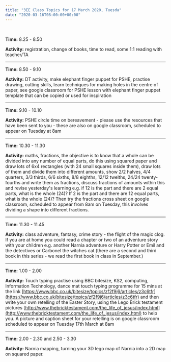 ```yaml
---
title: "3EE Class Topics for 17 March 2020, Tuesda"
date: "2020-03-16T08:00:00+00:00"
---
```


&nbsp;

**Time:** 8.25 - 8.50

**Activity:** registration, change of books, time to read, some 1:1 reading with teacher/TA

<hr>

**Time:** 8.50 - 9.10

**Activity:** DT activity, make elephant finger puppet for PSHE, practise drawing, cutting skills, learn techniques for making holes in the centre of paper, see google classroom for PSHE lesson with elephant finger puppet template that can be copied or used for inspiration

<hr>

**Time:** 9.10 - 10.10

**Activity:** PSHE circle time on bereavement - please use the resources that have been sent to you - these are also on google classroom, scheduled to appear on Tuesday at 8am

<hr>

**Time:** 10.30 - 11.30

**Activity:** maths, fractions, the objective is to know that a whole can be divided into any number of equal parts, do this using squared paper and draw lots of 6x4 rectangles (with 24 small squares inside them), draw lots of them and divide them into different amounts, show 2/2 halves, 4/4 quarters, 3/3 thirds, 6/6 sixths, 8/8 eighths, 12/12 twelths, 24/24 twenty-fourths and write them as fractions, discuss fractions of amounts within this and revise yesterday's learning e.g. if 12 is the part and there are 2 equal parts, what is the whole (24)? If 2 is the part and there are 12 equal parts, what is the whole (24)? Then try the fractions cross sheet on google classroom, scheduled to appear from 8am on Tuesday, this involves dividing a shape into different fractions.

<hr>

**Time:** 11.30 - 11.45 

**Activity:** class adventure, fantasy, crime story - the flight of the magic clog. If you are at home you could read a chapter or two of an adventure story with your children e.g. another Narnia adventure or Harry Potter or Emil and the detectives or Carbonel the witches cat (there are a second and third book in this series - we read the first book in class in September.)

<hr>

**Time:** 1.00 - 2.00

**Activity:** Touch typing practise using BBC bitesize, KS2, computing, Information Technology, dance mat touch typing programme for 15 mins at the link [https://www.bbc.co.uk/bitesize/topics/zf2f9j6/articles/z3c6tfr](https://www.bbc.co.uk/bitesize/topics/zf2f9j6/articles/z3c6tfr) and then write your own retelling of the Easter Story, using the Lego Brick testament pictures [http://www.thebricktestament.com/the_life_of_jesus/index.html](http://www.thebricktestament.com/the_life_of_jesus/index.html) to help you. A picture and caption sheet for your retelling is on google classroom scheduled to appear on Tuesday 17th March at 8am

<hr>

**Time:** 2.00 - 2.30 and 2.50 - 3.30

**Activity:** Narnia mapping, turning your 3D lego map of Narnia into a 2D map on squared paper.

